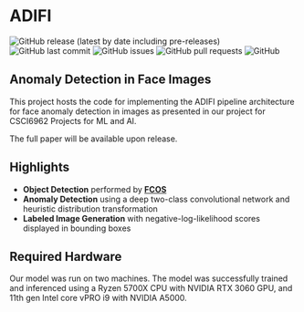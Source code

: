 # ADIFI

![GitHub release (latest by date including pre-releases)](https://img.shields.io/github/v/release/ellinj2/Face_Anomaly_Detection?include_prereleases)
![GitHub last commit](https://img.shields.io/github/last-commit/ellinj2/Face_Anomaly_Detection)
![GitHub issues](https://img.shields.io/github/issues-raw/ellinj2/Face_Anomaly_Detection)
![GitHub pull requests](https://img.shields.io/github/issues-pr/ellinj2/Face_Anomaly_Detection)
![GitHub](https://img.shields.io/github/license/ellinj2/Face_Anomaly_Detection)

## Anomaly Detection in Face Images

This project hosts the code for implementing the ADIFI pipeline architecture for face anomaly detection in images as presented in our project for CSCI6962 Projects for ML and AI.

The full paper will be available upon release.

## Highlights
- **Object Detection** performed by [**FCOS**](https://github.com/tianzhi0549/FCOS/)
- **Anomaly Detection** using a deep two-class convolutional network and heuristic distribution transformation
- **Labeled Image Generation** with negative-log-likelihood scores displayed in bounding boxes

## Required Hardware
Our model was run on two machines. The model was successfully trained and inferenced using a Ryzen 5700X CPU with NVIDIA RTX 3060 GPU, and 11th gen Intel core vPRO i9 with NVIDIA A5000.
